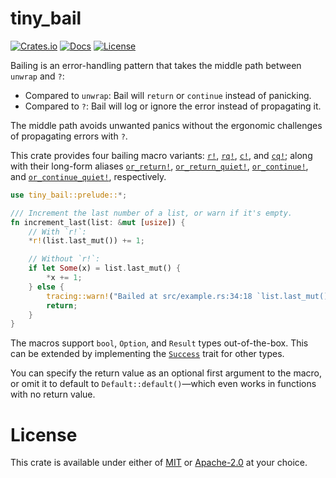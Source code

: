 # tiny_bail

[![Crates.io](https://img.shields.io/crates/v/tiny_bail.svg)](https://crates.io/crates/tiny_bail)
[![Docs](https://docs.rs/tiny_bail/badge.svg)](https://docs.rs/tiny_bail/latest/tiny_bail/)
[![License](https://img.shields.io/badge/license-MIT%2FApache-blue.svg)](https://github.com/benfrankel/tiny_bail)

Bailing is an error-handling pattern that takes the middle path between `unwrap` and `?`:
- Compared to `unwrap`: Bail will `return` or `continue` instead of panicking.
- Compared to `?`: Bail will log or ignore the error instead of propagating it.

The middle path avoids unwanted panics without the ergonomic challenges of propagating errors with `?`.

This crate provides four bailing macro variants:
[`r!`](https://docs.rs/tiny_bail/latest/tiny_bail/macro.r.html),
[`rq!`](https://docs.rs/tiny_bail/latest/tiny_bail/macro.rq.html),
[`c!`](https://docs.rs/tiny_bail/latest/tiny_bail/macro.c.html), and
[`cq!`](https://docs.rs/tiny_bail/latest/tiny_bail/macro.cq.html); along with their long-form aliases
[`or_return!`](https://docs.rs/tiny_bail/latest/tiny_bail/macro.or_return.html),
[`or_return_quiet!`](https://docs.rs/tiny_bail/latest/tiny_bail/macro.or_return_quiet.html),
[`or_continue!`](https://docs.rs/tiny_bail/latest/tiny_bail/macro.or_continue.html), and
[`or_continue_quiet!`](https://docs.rs/tiny_bail/latest/tiny_bail/macro.or_continue_quiet.html), respectively.

```rust
use tiny_bail::prelude::*;

/// Increment the last number of a list, or warn if it's empty.
fn increment_last(list: &mut [usize]) {
    // With `r!`:
    *r!(list.last_mut()) += 1;

    // Without `r!`:
    if let Some(x) = list.last_mut() {
        *x += 1;
    } else {
        tracing::warn!("Bailed at src/example.rs:34:18 `list.last_mut()`");
        return;
    }
}
```

The macros support `bool`, `Option`, and `Result` types out-of-the-box. This can be extended by implementing
the [`Success`](https://docs.rs/tiny_bail/latest/tiny_bail/trait.Success.html) trait for other types.

You can specify the return value as an optional first argument to the macro, or omit it to default to
`Default::default()`—which even works in functions with no return value.

# License

This crate is available under either of [MIT](LICENSE-MIT) or [Apache-2.0](LICENSE-Apache-2.0) at your choice.
